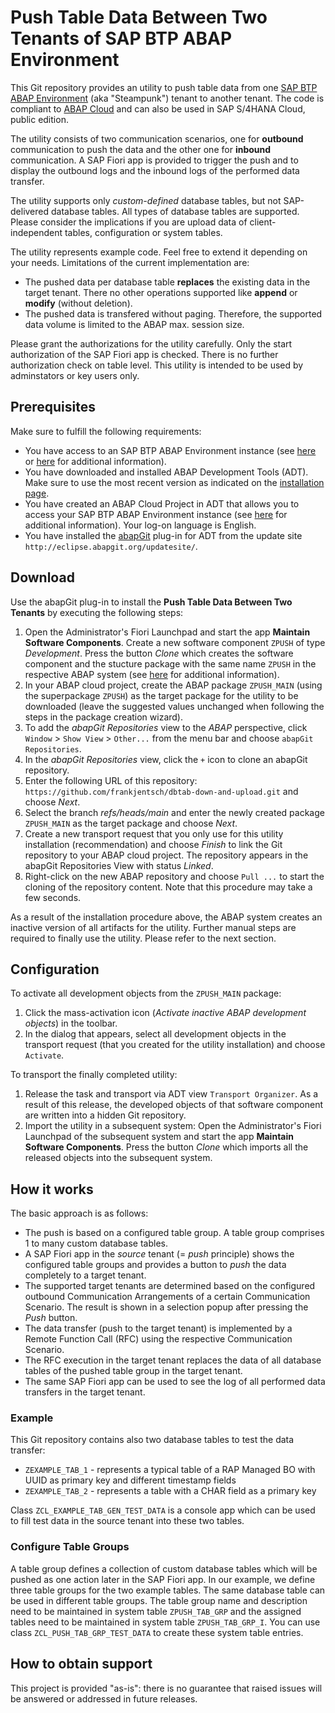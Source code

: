 # Push Table Data Between Two Tenants of SAP BTP ABAP Environment
This Git repository provides an utility to push table data from one [SAP BTP ABAP Environment](https://community.sap.com/topics/btp-abap-environment)  (aka "Steampunk") tenant to another tenant. The code is compliant to [ABAP Cloud](https://community.sap.com/topics/abap) and can also be used in SAP S/4HANA Cloud, public edition.

The utility consists of two communication scenarios, one for **outbound** communication to push the data and the other one for **inbound** communication. A SAP Fiori app is provided to trigger the push and to display the outbound logs and the inbound logs of the performed data transfer.

The utility supports only *custom-defined* database tables, but not SAP-delivered database tables. All types of database tables are supported. Please consider the implications if you are upload data of client-independent tables, configuration or system tables.

The utility represents example code. Feel free to extend it depending on your needs. Limitations of the current implementation are:
* The pushed data per database table **replaces** the existing data in the target tenant. There no other operations supported like **append** or **modify** (without deletion).
* The pushed data is transfered without paging. Therefore, the supported data volume is limited to the ABAP max. session size.

Please grant the authorizations for the utility carefully. Only the start authorization of the SAP Fiori app is checked. There is no further authorization check on table level. This utility is intended to be used by adminstators or key users only.

## Prerequisites
Make sure to fulfill the following requirements:
* You have access to an SAP BTP ABAP Environment instance (see [here](https://discovery-center.cloud.sap/serviceCatalog/abap-environment?region=all) or [here](https://help.sap.com/docs/sap-btp-abap-environment) for additional information).
* You have downloaded and installed ABAP Development Tools (ADT). Make sure to use the most recent version as indicated on the [installation page](https://tools.hana.ondemand.com/#abap). 
* You have created an ABAP Cloud Project in ADT that allows you to access your SAP BTP ABAP Environment instance (see [here](https://help.sap.com/docs/abap-cloud/abap-development-tools-user-guide/creating-abap-cloud-project) for additional information). Your log-on language is English.
* You have installed the [abapGit](https://github.com/abapGit/eclipse.abapgit.org) plug-in for ADT from the update site `http://eclipse.abapgit.org/updatesite/`.

## Download
Use the abapGit plug-in to install the **Push Table Data Between Two Tenants** by executing the following steps:
1. Open the Administrator's Fiori Launchpad and start the app **Maintain Software Components**. Create a new software component `ZPUSH` of type *Development*. Press the button *Clone* which creates the software component and the stucture package with the same name `ZPUSH` in the respective ABAP system (see [here](https://help.sap.com/docs/sap-btp-abap-environment/abap-environment/how-to-create-software-components) for additional information).
2. In your ABAP cloud project, create the ABAP package `ZPUSH_MAIN` (using the superpackage `ZPUSH`) as the target package for the utility to be downloaded (leave the suggested values unchanged when following the steps in the package creation wizard).
3. To add the <em>abapGit Repositories</em> view to the <em>ABAP</em> perspective, click `Window` > `Show View` > `Other...` from the menu bar and choose `abapGit Repositories`.
4. In the <em>abapGit Repositories</em> view, click the `+` icon to clone an abapGit repository.
5. Enter the following URL of this repository: `https://github.com/frankjentsch/dbtab-down-and-upload.git` and choose <em>Next</em>.
6. Select the branch <em>refs/heads/main</em> and enter the newly created package `ZPUSH_MAIN` as the target package and choose <em>Next</em>.
7. Create a new transport request that you only use for this utility installation (recommendation) and choose <em>Finish</em> to link the Git repository to your ABAP cloud project. The repository appears in the abapGit Repositories View with status <em>Linked</em>.
8. Right-click on the new ABAP repository and choose `Pull ...` to start the cloning of the repository content. Note that this procedure may take a few seconds. 

As a result of the installation procedure above, the ABAP system creates an inactive version of all artifacts for the utility. Further manual steps are required to finally use the utility. Please refer to the next section.

## Configuration

To activate all development objects from the `ZPUSH_MAIN` package: 
1. Click the mass-activation icon (<em>Activate inactive ABAP development objects</em>) in the toolbar.  
2. In the dialog that appears, select all development objects in the transport request (that you created for the utility installation) and choose `Activate`.

To transport the finally completed utility:
1. Release the task and transport via ADT view `Transport Organizer`. As a result of this release, the developed objects of that software component are written into a hidden Git repository.
2. Import the utility in a subsequent system: Open the Administrator's Fiori Launchpad of the subsequent system and start the app **Maintain Software Components**. Press the button *Clone* which imports all the released objects into the subsequent system.

## How it works

The basic approach is as follows:
* The push is based on a configured table group. A table group comprises 1 to many custom database tables.
* A SAP Fiori app in the *source* tenant (= *push* principle) shows the configured table groups and provides a button to *push* the data completely to a target tenant.
* The supported target tenants are determined based on the configured outbound Communication Arrangements of a certain Communication Scenario. The result is shown in a selection popup after pressing the *Push* button.
* The data transfer (push to the target tenant) is implemented by a Remote Function Call (RFC) using the respective Communication Scenario.
* The RFC execution in the target tenant replaces the data of all database tables of the pushed table group in the target tenant.
* The same SAP Fiori app can be used to see the log of all performed data transfers in the target tenant.

### Example

This Git repository contains also two database tables to test the data transfer:
* `ZEXAMPLE_TAB_1` - represents a typical table of a RAP Managed BO with UUID as primary key and different timestamp fields
* `ZEXAMPLE_TAB_2` - represents a table with a CHAR field as a primary key

Class `ZCL_EXAMPLE_TAB_GEN_TEST_DATA` is a console app which can be used to fill test data in the source tenant into these two tables.

### Configure Table Groups

A table group defines a collection of custom database tables which will be pushed as one action later in the SAP Fiori app. In our example, we define three table groups for the two example tables. The same database table can be used in different table groups. The table group name and description need to be maintained in system table `ZPUSH_TAB_GRP` and the assigned tables need to be maintained in system table `ZPUSH_TAB_GRP_I`. You can use class `ZCL_PUSH_TAB_GRP_TEST_DATA` to create these system table entries. 

## How to obtain support
This project is provided "as-is": there is no guarantee that raised issues will be answered or addressed in future releases.

